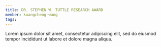 ```yaml
---
title: DR. STEPHEN W. TUTTLE RESEARCH AWARD
member: kuangcheng-wang
tags: 
---
```


Lorem ipsum dolor sit amet, consectetur adipiscing elit, sed do eiusmod tempor incididunt ut labore et dolore magna aliqua.
